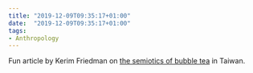 ```yaml
---
title: "2019-12-09T09:35:17+01:00"
date:  "2019-12-09T09:35:17+01:00"
tags:
- Anthropology
---
```


Fun article by Kerim Friedman on [the semiotics of bubble tea](https://savageminds.org/2014/09/24/the-semiotics-of-bubble-tea/) in Taiwan. 
